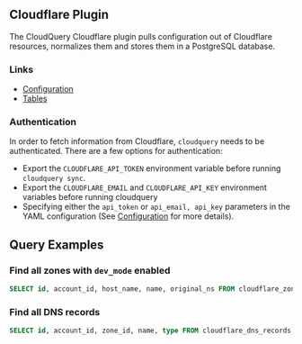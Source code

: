 ## Cloudflare Plugin

The CloudQuery Cloudflare plugin pulls configuration out of Cloudflare resources, normalizes them and stores them in a PostgreSQL database.

### Links

- [Configuration](./docs/configuration.md)
- [Tables](./docs/tables/README.md)

### Authentication

In order to fetch information from Cloudflare, `cloudquery` needs to be authenticated. There are a few options for authentication:

- Export the `CLOUDFLARE_API_TOKEN` environment variable before running `cloudquery sync`.
- Export the `CLOUDFLARE_EMAIL` and `CLOUDFLARE_API_KEY` environment variables before running cloudquery
- Specifying either the `api_token` or `api_email, api_key` parameters in the YAML configuration (See [Configuration](./docs/configuration.md) for more details).

## Query Examples

### Find all zones with `dev_mode` enabled

```sql
SELECT id, account_id, host_name, name, original_ns FROM cloudflare_zones WHERE dev_mode = true;
```

### Find all DNS records

```sql
SELECT id, account_id, zone_id, name, type FROM cloudflare_dns_records;
```

